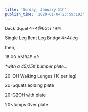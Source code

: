 ```yaml
---
title: 'Sunday, January 5th'
publish_time: '2020-01-04T23:59:19Z'
---
```


Back Squat 4×4\@85% 1RM

Single Leg Bent Leg Bridge 4×4/leg

then,

15:00 AMRAP of:

*\*with a 45/25\# bumper plate...*

20-OH Walking Lunges (10 per leg)

20-Squats holding plate

20-G2OH with plate

20-Jumps Over plate
